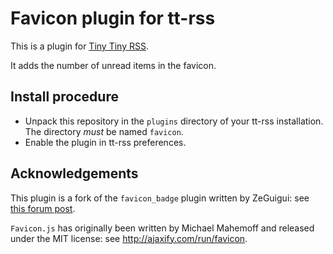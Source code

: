 Favicon plugin for tt-rss
=======

This is a plugin for [Tiny Tiny RSS](http://tt-rss.org).

It adds the number of unread items in the favicon.

Install procedure
-------

* Unpack this repository in the `plugins` directory of your tt-rss installation. The directory *must* be named `favicon`.
* Enable the plugin in tt-rss preferences.

Acknowledgements
-------

This plugin is a fork of the `favicon_badge` plugin written by ZeGuigui: see [this forum post](http://tt-rss.org/forum/viewtopic.php?f=22&t=1373).

`Favicon.js` has originally been written by Michael Mahemoff and released under the MIT license: see http://ajaxify.com/run/favicon.
